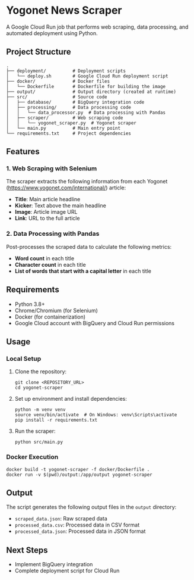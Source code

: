 # Yogonet News Scraper

A Google Cloud Run job that performs web scraping, data processing, and automated deployment using Python.

## Project Structure

```
.
├── deployment/          # Deployment scripts
│   └── deploy.sh        # Google Cloud Run deployment script
├── docker/              # Docker files
│   └── Dockerfile       # Dockerfile for building the image
├── output/              # Output directory (created at runtime)
├── src/                 # Source code
│   ├── database/        # BigQuery integration code
│   ├── processing/      # Data processing code
│   │   └── data_processor.py  # Data processing with Pandas
│   ├── scraper/         # Web scraping code
│   │   └── yogonet_scraper.py  # Yogonet scraper
│   └── main.py          # Main entry point
└── requirements.txt     # Project dependencies
```

## Features

### 1. Web Scraping with Selenium

The scraper extracts the following information from each Yogonet (https://www.yogonet.com/international/) article:
- **Title**: Main article headline
- **Kicker**: Text above the main headline
- **Image**: Article image URL
- **Link**: URL to the full article

### 2. Data Processing with Pandas

Post-processes the scraped data to calculate the following metrics:
- **Word count** in each title
- **Character count** in each title
- **List of words that start with a capital letter** in each title

## Requirements

- Python 3.8+
- Chrome/Chromium (for Selenium)
- Docker (for containerization)
- Google Cloud account with BigQuery and Cloud Run permissions

## Usage

### Local Setup

1. Clone the repository:
   ```
   git clone <REPOSITORY_URL>
   cd yogonet-scraper
   ```

2. Set up environment and install dependencies:
   ```
   python -m venv venv
   source venv/bin/activate  # On Windows: venv\Scripts\activate
   pip install -r requirements.txt
   ```

3. Run the scraper:
   ```
   python src/main.py
   ```

### Docker Execution

```
docker build -t yogonet-scraper -f docker/Dockerfile .
docker run -v $(pwd)/output:/app/output yogonet-scraper
```

## Output

The script generates the following output files in the `output` directory:
- `scraped_data.json`: Raw scraped data
- `processed_data.csv`: Processed data in CSV format
- `processed_data.json`: Processed data in JSON format

## Next Steps

- Implement BigQuery integration
- Complete deployment script for Cloud Run
